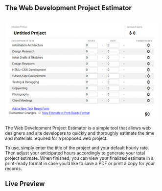 <h2>The Web Development Project Estimator</h2><br>
<img src="https://raw.githubusercontent.com/GIGA-rs/estimate/master/gif.gif"></img><br>

The Web Development Project Estimator is a simple tool that allows web designers and site developers to quickly and thoroughly estimate the time and materials required for a proposed web project.<br>

To use, simply enter the title of the project and your default hourly rate. Then adjust your anticipated hours accordingly to generate your total project estimate. When finished, you can view your finalized estimate in a print-ready format in case you’d like to save a PDF or print a copy for your records.<br>
<h2>Live Preview</h2><br>
